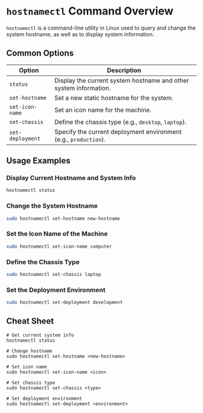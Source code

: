 # `hostnamectl` Command Overview

`hostnamectl` is a command-line utility in Linux used to query and change the system hostname, as well as to display system information.

## Common Options

| Option           | Description                                                      |
|------------------|------------------------------------------------------------------|
| `status`         | Display the current system hostname and other system information.|
| `set-hostname`   | Set a new static hostname for the system.                        |
| `set-icon-name`  | Set an icon name for the machine.                                |
| `set-chassis`    | Define the chassis type (e.g., `desktop`, `laptop`).             |
| `set-deployment` | Specify the current deployment environment (e.g., `production`). |

## Usage Examples

### Display Current Hostname and System Info
```bash
hostnamectl status
```

### Change the System Hostname
```bash
sudo hostnamectl set-hostname new-hostname
```

### Set the Icon Name of the Machine
```bash
sudo hostnamectl set-icon-name computer
```

### Define the Chassis Type
```bash
sudo hostnamectl set-chassis laptop
```

### Set the Deployment Environment
```bash
sudo hostnamectl set-deployment development
```

## Cheat Sheet

```plaintext
# Get current system info
hostnamectl status

# Change hostname
sudo hostnamectl set-hostname <new-hostname>

# Set icon name
sudo hostnamectl set-icon-name <icon>

# Set chassis type
sudo hostnamectl set-chassis <type>

# Set deployment environment
sudo hostnamectl set-deployment <environment>
```

